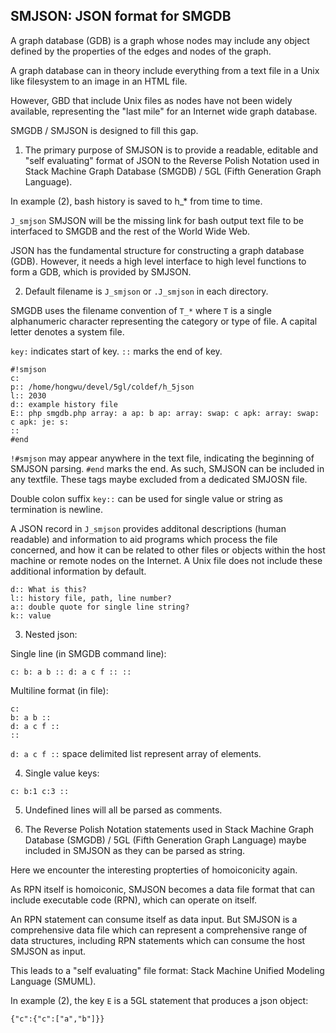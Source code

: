 ## SMJSON: JSON format for SMGDB

A graph database (GDB) is a graph whose nodes may include any object defined by the properties of the edges and nodes of the graph. 

A graph database can in theory include everything from a text file in a Unix like filesystem to an image in an HTML file.

However, GBD that include Unix files as nodes have not been widely available, representing the "last mile" for an Internet wide graph database.

SMGDB / SMJSON is designed to fill this gap.


1. The primary purpose of SMJSON is to provide a readable, editable and "self evaluating" format of JSON to the Reverse Polish Notation used in Stack Machine Graph Database (SMGDB) / 5GL (Fifth Generation Graph Language).

In example (2), bash history is saved to h_* from time to time. 

`J_smjson` SMJSON will be the missing link for bash output text file to be interfaced to SMGDB and the rest of the World Wide Web.

JSON has the fundamental structure for constructing a graph database (GDB). However, it needs a high level interface to high level functions to form a GDB, which is provided by SMJSON.

2. Default filename is `J_smjson` or `.J_smjson` in each directory.

SMGDB uses the filename convention of `T_*` where `T` is a single alphanumeric character representing the category or type of file. A capital letter denotes a system file.

`key:` indicates start of key. `::` marks the end of key.

```
#!smjson
c:
p:: /home/hongwu/devel/5gl/coldef/h_5json
l:: 2030
d:: example history file
E:: php smgdb.php array: a ap: b ap: array: swap: c apk: array: swap: c apk: je: s:
::
#end
```

`!#smjson` may appear anywhere in the text file, indicating the beginning of SMJSON parsing. `#end` marks the end. As such, SMJSON can be included in any textfile. These tags maybe excluded from a dedicated SMJOSN file.

Double colon suffix `key::` can be used for single value or string as termination is newline.

A JSON record in `J_smjson` provides additonal descriptions (human readable) and information to aid programs which process the file concerned, and how it can be related to other files or objects within the host machine or remote nodes on the Internet. A Unix file does not include these additional information by default.

```
d:: What is this?
l:: history file, path, line number?
a:: double quote for single line string?
k:: value
```

3. Nested json:

Single line (in SMGDB command line):
```
c: b: a b :: d: a c f :: ::
```

Multiline format (in file):
```
c: 
b: a b :: 
d: a c f :: 
::
```

`d: a c f ::` space delimited list represent array of elements. 

4. Single value keys:

`c: b:1 c:3 ::`

5. Undefined lines will all be parsed as comments.

6. The Reverse Polish Notation statements used in Stack Machine Graph Database (SMGDB) / 5GL (Fifth Generation Graph Language) maybe included in SMJSON as they can be parsed as string.

Here we encounter the interesting propterties of homoiconicity again. 

As RPN itself is homoiconic, SMJSON becomes a data file format that can include executable code (RPN), which can operate on itself.

An RPN statement can consume itself as data input. But SMJSON is a comprehensive data file which can represent a comprehensive range of data structures, including RPN statements which can consume the host SMJSON as input.

This leads to a "self evaluating" file format: Stack Machine Unified Modeling Language (SMUML).

In example (2), the key `E` is a 5GL statement that produces a json object:

`{"c":{"c":["a","b"]}}`

